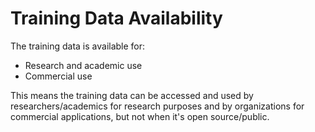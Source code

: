 # Training Data Availability

The training data is available for:
- Research and academic use
- Commercial use

This means the training data can be accessed and used by researchers/academics for research purposes and by organizations for commercial applications, but not when it's open source/public. 